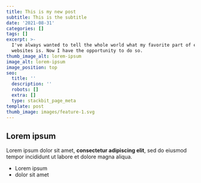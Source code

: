 ```yaml
---
title: This is my new post
subtitle: This is the subtitle
date: '2021-08-31'
categories: []
tags: []
excerpt: >-
  I've always wanted to tell the whole world what my favorite part of editing
  websites is. Now I have the opportunity to do so.
thumb_image_alt: lorem-ipsum
image_alt: lorem-ipsum
image_position: top
seo:
  title: ''
  description: ''
  robots: []
  extra: []
  type: stackbit_page_meta
template: post
thumb_image: images/feature-1.svg
---
```

## Lorem ipsum

Lorem ipsum dolor sit amet, **consectetur adipiscing elit**, sed do eiusmod tempor incididunt ut labore et dolore magna aliqua.

- Lorem ipsum
- dolor sit amet